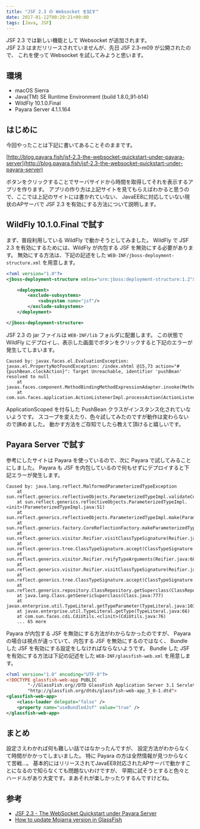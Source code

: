 ```yaml
---
title: "JSF 2.3 の Websocket を試す"
date: 2017-01-12T00:29:21+09:00
tags: [Java, JSF]
---
```

JSF 2.3 では新しい機能として Websocket が追加されます。  
JSF 2.3 はまだリリースされていませんが、先日 JSF 2.3-m09 が公開されたので、
これを使って Websocket を試してみようと思います。

<!-- more -->

## 環境

- macOS Sierra
- Java(TM) SE Runtime Environment (build 1.8.0_91-b14)
- WildFly 10.1.0.Final
- Payara Server 4.1.1.164

## はじめに

今回やったことは下記に書いてあることそのままです。

[http://blog.payara.fish/jsf-2.3-the-websocket-quickstart-under-payara-server](http://blog.payara.fish/jsf-2.3-the-websocket-quickstart-under-payara-server)

ボタンをクリックすることでサーバサイドから時間を取得してそれを表示するアプリを作ります。
アプリの作り方は上記サイトを見てもらえばわかると思うので、ここでは上記のサイトには書かれていない、
JavaEE8に対応していない現状のAPサーバで JSF 2.3 を有効にする方法について説明します。

## WildFly 10.1.0.Final で試す

まず、普段利用している WildFly で動かそうとしてみました。
WildFly で JSF 2.3 を有効にするためには、WildFly が内包する JSF を無効にする必要があります。
無効にする方法は、下記の記述をした `WEB-INF/jboss-deployment-structure.xml` を用意します。

```xml
<?xml version="1.0"?>
<jboss-deployment-structure xmlns="urn:jboss:deployment-structure:1.2">

    <deployment>
        <exclude-subsystems>
            <subsystem name="jsf"/>
        </exclude-subsystems>
    </deployment>

</jboss-deployment-structure>
```

JSF 2.3 の jar ファイルは `WEB-INF/lib` フォルダに配置します。
この状態で WildFly にデプロイし、表示した画面でボタンをクリックすると下記のエラーが発生してしまいます。

```
Caused by: javax.faces.el.EvaluationException: javax.el.PropertyNotFoundException: /index.xhtml @15,73 action="#{pushBean.clockAction}": Target Unreachable, identifier 'pushBean' resolved to null
	at javax.faces.component.MethodBindingMethodExpressionAdapter.invoke(MethodBindingMethodExpressionAdapter.java:94)
	at com.sun.faces.application.ActionListenerImpl.processAction(ActionListenerImpl.java:102)
```

ApplicationScoped を付与した PushBean クラスがインスタンス化されていないようです。
スコープを変えたり、色々試してみたのですが動作は変わらないので諦めました。
動かす方法をご存知でしたら教えて頂けると嬉しいです。

## Payara Server で試す

参考にしたサイトは Payara を使っているので、次に Payara で試してみることにしました。
Payara も JSF を内包しているので何もせずにデプロイすると下記エラーが発生します。

```
Caused by: java.lang.reflect.MalformedParameterizedTypeException
	at sun.reflect.generics.reflectiveObjects.ParameterizedTypeImpl.validateConstructorArguments(ParameterizedTypeImpl.java:58)
	at sun.reflect.generics.reflectiveObjects.ParameterizedTypeImpl.<init>(ParameterizedTypeImpl.java:51)
	at sun.reflect.generics.reflectiveObjects.ParameterizedTypeImpl.make(ParameterizedTypeImpl.java:92)
	at sun.reflect.generics.factory.CoreReflectionFactory.makeParameterizedType(CoreReflectionFactory.java:105)
	at sun.reflect.generics.visitor.Reifier.visitClassTypeSignature(Reifier.java:140)
	at sun.reflect.generics.tree.ClassTypeSignature.accept(ClassTypeSignature.java:49)
	at sun.reflect.generics.visitor.Reifier.reifyTypeArguments(Reifier.java:68)
	at sun.reflect.generics.visitor.Reifier.visitClassTypeSignature(Reifier.java:138)
	at sun.reflect.generics.tree.ClassTypeSignature.accept(ClassTypeSignature.java:49)
	at sun.reflect.generics.repository.ClassRepository.getSuperclass(ClassRepository.java:90)
	at java.lang.Class.getGenericSuperclass(Class.java:777)
	at javax.enterprise.util.TypeLiteral.getTypeParameter(TypeLiteral.java:103)
	at javax.enterprise.util.TypeLiteral.getType(TypeLiteral.java:66)
	at com.sun.faces.cdi.CdiUtils.<clinit>(CdiUtils.java:76)
	... 65 more
```

Payara が内包する JSF を無効にする方法がわからなかったのですが、
Payara の場合は視点が違っていて、内包する JSF を無効にするのではなく、
Bundle した JSF を有効にする設定をしなければならないようです。
Bundle した JSF を有効にする方法は下記の記述をした `WEB-INF/glassfish-web.xml` を用意します。

```xml
<?xml version="1.0" encoding="UTF-8"?>
<!DOCTYPE glassfish-web-app PUBLIC
        "-//GlassFish.org//DTD GlassFish Application Server 3.1 Servlet 3.0//EN"
        "http://glassfish.org/dtds/glassfish-web-app_3_0-1.dtd">
<glassfish-web-app>
    <class-loader delegate="false" />
    <property name="useBundledJsf" value="true" />
</glassfish-web-app>
```

## まとめ

設定さえわかれば何も難しい話ではなかったんですが、
設定方法がわからなくて時間がかかってしまいました。
特に Payara の方は全然情報が見つからなくて苦戦...。
基本的にはリリースされてJavaEE8対応されたAPサーバで動かすことになるので知らなくても問題ないわけですが、
早期に試そうとすると色々とハードルがあり大変です。まあそれが楽しかったりするんですけどね。

## 参考

- [JSF 2.3 - The WebSocket Quickstart under Payara Server](http://blog.payara.fish/jsf-2.3-the-websocket-quickstart-under-payara-server)
- [How to update Mojarra version in GlassFish](http://stackoverflow.com/questions/10782528/how-to-update-mojarra-version-in-glassfish)

